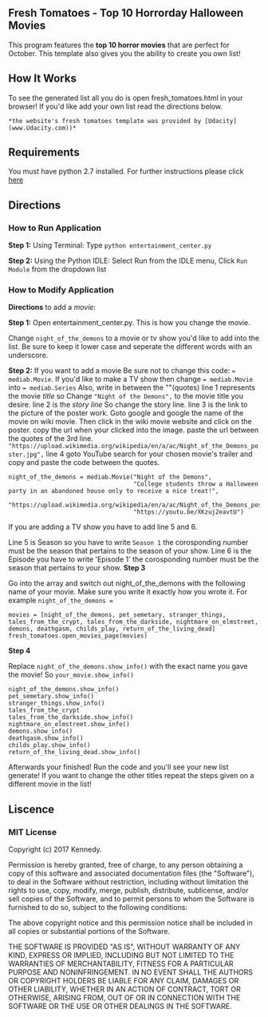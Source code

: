 ## Fresh Tomatoes - Top 10 Horrorday Halloween Movies

This program features the **top 10 horror movies** that are perfect for October.
This template also gives you the ability to create you own list!


## How It Works

To see the generated list all you do is open fresh_tomatoes.html in your browser!
If you'd like add your own list read the directions below.

    *the website's fresh tomatoes template was provided by [Udacity](www.Udacity.com))*


## Requirements

You must have python 2.7 installed. For further instructions please click [here](https://www.python.org/download/releases/2.7/)

## Directions

### How to Run Application

**Step 1:** Using Terminal:
Type `python entertainment_center.py`

**Step 2:** Using the Python IDLE:
Select Run from the IDLE menu,
Click `Run Module` from the dropdown list


### How to Modify Application

**Directions** to add a _movie_:

**Step 1:** Open entertainment_center.py. This is how you change the movie.

Change `night_of_the_demons` to a movie or tv show you'd like to add into the list. Be sure to keep
it lower case and seperate the different words with an underscore.

**Step 2:** If you want to add a movie Be sure not to change this code: `= mediab.Movie`. If you'd like to make a TV show then change `= mediab.Movie` into `= mediab.Series` Also, write in between the ""(quotes)
line 1 represents the movie _title_ so Change `"Night of the Demons",` to the movie title you desire.
line 2 is the _story line_ So change the story line.
line 3 is the link to the picture of the poster work. Goto google and google the name of the movie on wiki movie. Then click in the wiki movie website and click on the poster. copy the url when your clicked into the image. paste the url between the quotes of the 3rd line.
`"https://upload.wikimedia.org/wikipedia/en/a/ac/Night_of_the_Demons_poster.jpg",`
line 4 goto YouTube search for your chosen movie's trailer and copy and paste the code between the quotes.

```
night_of_the_demons = mediab.Movie("Night of the Demons",
                                   "College students throw a Halloween party in an abandoned house only to receive a nice treat!",
                                   "https://upload.wikimedia.org/wikipedia/en/a/ac/Night_of_the_Demons_poster.jpg",
                                   "https://youtu.be/XKzuj2eavtU")
```

If you are adding a TV show you have to add line 5 and 6.

Line 5 is Season so you have to write `Season 1` the corosponding number must be the season that
pertains to the season of your show.
Line 6 is the Episode you have to write 'Episode 1' the corosponding number must be the season that
pertains to your show.
**Step 3**

Go into the array and switch out night_of_the_demons with the following name of your movie. Make sure you write it exactly how you wrote it. For example `night_of_the_demons =`
```
movies = [night_of_the_demons, pet_semetary, stranger_things, tales_from_the_crypt, tales_from_the_darkside, nightmare_on_elmstreet, demons, deathgasm, childs_play, return_of_the_living_dead]
fresh_tomatoes.open_movies_page(movies)
```

**Step 4**

Replace `night_of_the_demons.show_info()` with the exact name you gave the movie! So `your_movie.show_info()`

```
night_of_the_demons.show_info()
pet_semetary.show_info()
stranger_things.show_info()
tales_from_the_crypt
tales_from_the_darkside.show_info()
nightmare_on_elmstreet.show_info()
demons.show_info()
deathgasm.show_info()
childs_play.show_info()
return_of_the_living_dead.show_info()
```
Afterwards your finished! Run the code and you'll see your new list generate! If you want to
change the other titles repeat the steps given on a different movie in the list!


## Liscence

### MIT License

Copyright (c) 2017 Kennedy.

Permission is hereby granted, free of charge, to any person obtaining a copy
of this software and associated documentation files (the "Software"), to deal
in the Software without restriction, including without limitation the rights
to use, copy, modify, merge, publish, distribute, sublicense, and/or sell
copies of the Software, and to permit persons to whom the Software is
furnished to do so, subject to the following conditions:

The above copyright notice and this permission notice shall be included in all
copies or substantial portions of the Software.

THE SOFTWARE IS PROVIDED "AS IS", WITHOUT WARRANTY OF ANY KIND, EXPRESS OR
IMPLIED, INCLUDING BUT NOT LIMITED TO THE WARRANTIES OF MERCHANTABILITY,
FITNESS FOR A PARTICULAR PURPOSE AND NONINFRINGEMENT. IN NO EVENT SHALL THE
AUTHORS OR COPYRIGHT HOLDERS BE LIABLE FOR ANY CLAIM, DAMAGES OR OTHER
LIABILITY, WHETHER IN AN ACTION OF CONTRACT, TORT OR OTHERWISE, ARISING FROM,
OUT OF OR IN CONNECTION WITH THE SOFTWARE OR THE USE OR OTHER DEALINGS IN THE
SOFTWARE.
